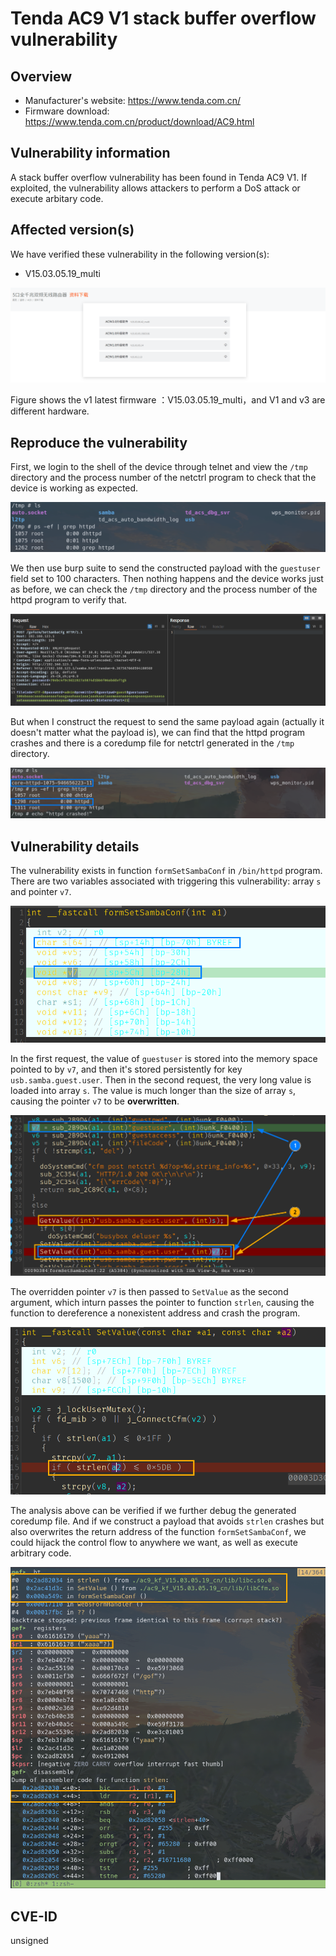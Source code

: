 # Tenda AC9 V1 stack buffer overflow vulnerability

## Overview

- Manufacturer's website: <https://www.tenda.com.cn/>
- Firmware download: <https://www.tenda.com.cn/product/download/AC9.html>

## Vulnerability information

A stack buffer overflow vulnerability has been found in Tenda AC9 V1. If exploited, the vulnerability allows attackers to perform a DoS attack or execute arbitary code.

## Affected version(s)

We have verified these vulnerability in the following version(s):

- V15.03.05.19_multi

![](pic/version.png)

Figure shows the v1 latest firmware ：V15.03.05.19_multi，and V1 and v3 are different hardware.

## Reproduce the vulnerability

First, we login to the shell of the device through telnet and view the `/tmp` directory and the process number of the netctrl program to check that the device is working as expected.

![](pic/reproduce_1.png)

We then use burp suite to send the constructed payload with the `guestuser` field set to 100 characters. Then nothing happens and the device works just as before, we can check the `/tmp` directory and the process number of the httpd program to verify that.

![](pic/reproduce_2.png)

But when I construct the request to send the same payload again (actually it doesn't matter what the payload is), we can find that the httpd program crashes and there is a coredump file for netctrl generated in the `/tmp` directory.

![](pic/reproduce_3.png)

## Vulnerability details

The vulnerability exists in function `formSetSambaConf` in `/bin/httpd` program. There are two variables associated with triggering this vulnerability: array `s` and pointer `v7`.

![](pic/code_1.png)

In the first request, the value of `guestuser` is stored into the memory space pointed to by `v7`, and then it's stored persistently for key `usb.samba.guest.user`. Then in the second request, the very long value is loaded into array `s`. The value is much longer than the size of array `s`, causing the pointer `v7` to be **overwritten**.

![](pic/code_2.png)

The overridden pointer `v7` is then passed to `SetValue` as the second argument, which inturn passes the pointer to function `strlen`, causing the function to dereference a nonexistent address and crash the program.

![](pic/code_3.png)

The analysis above can be verified if we further debug the generated coredump file. And if we construct a payload that avoids `strlen` crashes but also overwrites the return address of the function `formSetSambaConf`, we could hijack the control flow to anywhere we want, as well as execute arbitrary code.

![](pic/debug_1.png)

## CVE-ID

unsigned
